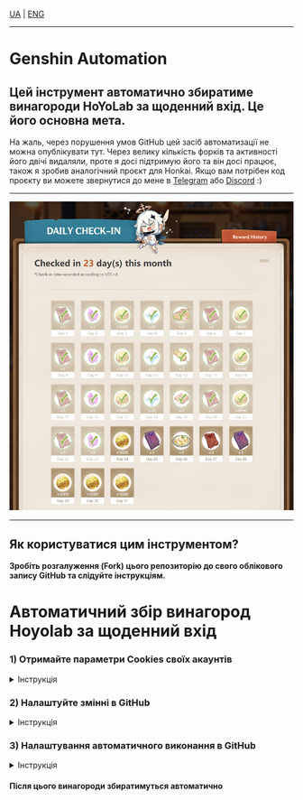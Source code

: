 [UA](README_UA.md) | [ENG](README.md)

***

# Genshin Automation
## Цей інструмент автоматично збиратиме винагороди HoYoLab за щоденний вхід. Це його основна мета.

На жаль, через порушення умов GitHub цей засіб автоматизації не можна опублікувати тут. Через велику кількість форків та активності його двічі видаляли, проте я досі підтримую його та він досі працює, також я зробив аналогічний проєкт для Honkai. Якщо вам потрібен код проєкту ви можете звернутися до мене в [Telegram](https://t.me/call_me_noname) або [Discord](https://discordapp.com/users/237628352914128897/) :)

---

![Genshin Impact daily login rewards](/images/hoyolab/hoyolab-reward-list.png)

---

## Як користуватися цим інструментом?
**Зробіть розгалуження (Fork) цього репозиторію до свого облікового запису GitHub та слідуйте інструкціям.**

# Автоматичний збір винагород Hoyolab за щоденний вхід
  
### 1) Отримайте параметри Cookies своїх акаунтів
  <details>
  <summary>Інструкція</summary>

1. Я використовую браузер Chrome, якщо ви використовуєте інший браузер, деякі назви можуть відрізнятися.
2. Відкрийте файл `siteScript.js` і скопіюйте його вміст. Або скопіюйте код нижче
    ```
    var cookie=start();
    var ask=confirm('Cookie: '+cookie+'\n\nClick confirm to copy Cookie.');if(ask==true){copy(cookie);msg=cookie}else{msg='Cancel'}
    function start() {
        return "ltoken=" + getCookie("ltoken") + ";ltuid=" + getCookie("ltuid") + ";";
        function getCookie(name) {
            const value = ";" + document.cookie;
            const parts = value.split("; " + name + "=");
            if (parts.length === 2) return parts.pop().split(';').shift();
        }
    }
    ```
3. Перейдіть на сторінку https://www.hoyolab.com/genshin/, та увійдіть в свій акаунт.
4. Клацніть правою кнопкою миші на сторінці та виберіть **Переглянути код**, а потім виберіть вкладку **Консоль**.
5. Вставте скопійований код у другий абзац і натисніть **Enter**.
6. У вікні, що з’явиться, натисніть **Ok**, і необхідні параметри cookie будуть автоматично скопійовані в буфер обміну.
![Cookie copy window](/images/hoyolab/h-step-1.png)
</details>


### 2) Налаштуйте змінні в GitHub
<details>
<summary>Інструкція</summary>

1. Давайте додамо параметри cookie до змінної, для цього перейдіть до наступного шляху в клонованому репозиторії.
**Settings** -> **Secrets**  -> **Actions**  -> **New repository secret**
![Path to add Cookies to repository variable](/images/hoyolab/github-1.png)
2. Введіть назву змінної та файли cookie залежно від того, для чого ви хочете налаштувати своє сховище.
![Page for adding variables](/images/hoyolab/github-2.png)
У першому полі потрібно вказати назву змінної, у другому полі Cookies. Дивіться приклади нижче.

##### Приклад для одного облікового запису
3. Назва змінної: `HOYOLAB_COOKIE`, приклад файлів cookie: `ltoken=t************************************ **Q;ltuid=8******4;`
У цьому випадку вам потрібно просто вставити отриманий текст у розділ `1) Отримайте параметри Cookies своїх акаунтів`.
  
![Adding Cookies for One Account](/images/hoyolab/github-2.1.png)

##### Приклад для кількох облікових записів
3. Назва змінної: `HOYOLAB_COOKIES`, приклад файлів cookie: `["ltoken=a************************************** ****B;ltuid=1******2;","ltoken=c**************************** ***********D;ltuid=3******4;","ltoken=e******************** *****************F;ltuid=5******6;"]`
У цьому випадку вам потрібно відкрити квадратні дужки `[`, перерахуйте параметри Cookies які ви отримали в розділі `1) Отримайте параметри Cookies своїх акаунтів`, параметри cookie повинні бути в подвійних лапках `"` та розділеніх комами, коли ви завершите, не забудьте закрити квадратні дужки `]`.
  
![Adding Cookies for Multiple Accounts](/images/hoyolab/github-2.2.png)

###### Підтвердіть створення змінної
4. Натисніть кнопку **Add secret**, щоб додати змінну.
</details>

### 3) Налаштування автоматичного виконання в GitHub
<details>
  <summary>Інструкція</summary>

  Програма, буде самотушки виконуватися щодня о 06:00 (UTC+8)
  **Actions** -> **Hoyolab Automation**  -> **Run workflow**  -> **Run workflow**
  ![Adding Actions](/images/hoyolab/github-3.png)
</details>


#### Після цього винагороди збиратимуться автоматично
